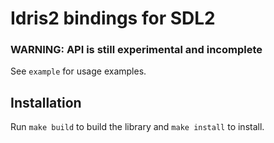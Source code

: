 # Idris2 bindings for SDL2

### WARNING: API is still experimental and incomplete

See `example` for usage examples.

## Installation

Run `make build` to build the library and `make install` to install.
